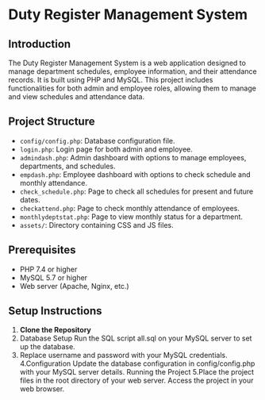 # Duty Register Management System

## Introduction
The Duty Register Management System is a web application designed to manage department schedules, employee information, and their attendance records. It is built using PHP and MySQL. This project includes functionalities for both admin and employee roles, allowing them to manage and view schedules and attendance data.

## Project Structure
- `config/config.php`: Database configuration file.
- `login.php`: Login page for both admin and employee.
- `admindash.php`: Admin dashboard with options to manage employees, departments, and schedules.
- `empdash.php`: Employee dashboard with options to check schedule and monthly attendance.
- `check_schedule.php`: Page to check all schedules for present and future dates.
- `checkattend.php`: Page to check monthly attendance of employees.
- `monthlydeptstat.php`: Page to view monthly status for a department.
- `assets/`: Directory containing CSS and JS files.

## Prerequisites
- PHP 7.4 or higher
- MySQL 5.7 or higher
- Web server (Apache, Nginx, etc.)

## Setup Instructions
1. **Clone the Repository**
2. Database Setup Run the SQL script all.sql on your MySQL server to set up the database.
3. Replace username and password with your MySQL credentials.
4.Configuration
Update the database configuration in config/config.php with your MySQL server details.
Running the Project
5.Place the project files in the root directory of your web server.
Access the project in your web browser.
